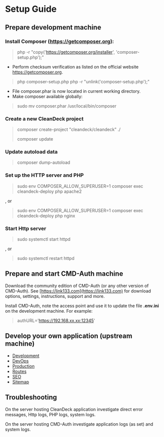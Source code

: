 # Setup Guide

## Prepare development machine

### Install Composer (https://getcomposer.org):

> php -r "copy('https://getcomposer.org/installer', 'composer-setup.php');"

- Perform checksum verification as listed on the official website https://getcomposer.org.

> php composer-setup.php
> php -r "unlink('composer-setup.php');"

- File composer.phar is now located in current working directory.
- Make composer available globally:

> sudo mv composer.phar /usr/local/bin/composer

### Create a new CleanDeck project

> composer create-project "cleandeck/cleandeck" ./
>
> composer update

### Update autoload data

> composer dump-autoload

### Set up the HTTP server and PHP

> sudo env COMPOSER_ALLOW_SUPERUSER=1 composer exec cleandeck-deploy php apache2

, or

> sudo env COMPOSER_ALLOW_SUPERUSER=1 composer exec cleandeck-deploy php nginx

### Start Http server

> sudo systemctl start httpd

, or

> sudo systemctl restart httpd

## Prepare and start CMD-Auth machine

Download the community edition of CMD-Auth (or any other version of CMD-Auth).
See [https://link133.com](https://link133.com) for download options, settings, instructions, support and more.

Install CMD-Auth, note the access point and use it to update the file **.env.ini** on the development machine.
For example:
> authURL='https://192.168.xx.xx:12345'

## Develop your own application (upstream machine)

* [Development](./Development.md "Development")
* [DevOps](./DevOps.md "DevOps")
* [Production](./Production.md "Production")
* [Routes](./Routes.md "Routes")
* [SEO](./SEO.md "SEO")
* [Sitemap](./Sitemap.md "Sitemap")

## Troubleshooting

On the server hosting CleanDeck application investigate direct error messages, Http logs, PHP logs, system logs.

On the server hosting CMD-Auth investigate application logs (as set) and system logs.

